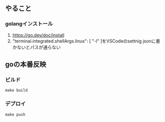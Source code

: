 ## やること
### golangインストール
1. https://go.dev/doc/install
1. "terminal.integrated.shellArgs.linux": [ "-l" ]をVSCodeのsettnig jsonに書かないとパスが通らない

## goの本番反映
### ビルド
`make build`

### デプロイ
`make push`